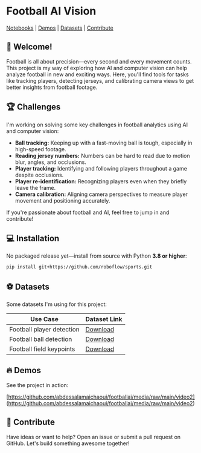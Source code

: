 # Football AI Vision

[Notebooks](https://github.com/roboflow/notebooks) | [Demos](#-demos) | [Datasets](#-datasets) | [Contribute](#-contribute)

## 👋 Welcome!

Football is all about precision—every second and every movement counts. This project is my way of exploring how AI and computer vision can help analyze football in new and exciting ways. Here, you'll find tools for tasks like tracking players, detecting jerseys, and calibrating camera views to get better insights from football footage.

## 🏆 Challenges

I'm working on solving some key challenges in football analytics using AI and computer vision:

- **Ball tracking:** Keeping up with a fast-moving ball is tough, especially in high-speed footage.
- **Reading jersey numbers:** Numbers can be hard to read due to motion blur, angles, and occlusions.
- **Player tracking:** Identifying and following players throughout a game despite occlusions.
- **Player re-identification:** Recognizing players even when they briefly leave the frame.
- **Camera calibration:** Aligning camera perspectives to measure player movement and positioning accurately.

If you're passionate about football and AI, feel free to jump in and contribute!

## 💻 Installation

No packaged release yet—install from source with Python **3.8 or higher**:

```bash
pip install git+https://github.com/roboflow/sports.git
```

## ⚽ Datasets

Some datasets I'm using for this project:

| Use Case                | Dataset Link                                                                              |
| ----------------------- | ----------------------------------------------------------------------------------------- |
| Football player detection | [Download](https://universe.roboflow.com/roboflow-jvuqo/football-players-detection-3zvbc) |
| Football ball detection   | [Download](https://universe.roboflow.com/roboflow-jvuqo/football-ball-detection-rejhg)    |
| Football field keypoints  | [Download](https://universe.roboflow.com/roboflow-jvuqo/football-field-detection-f07vi)   |

## 🔥 Demos

See the project in action:

[https://github.com/abdessalamaichaoui/footballai/media/raw/main/video2]
(https://github.com/abdessalamaichaoui/footballai/media/raw/main/video2)

## 🤝 Contribute

Have ideas or want to help? Open an issue or submit a pull request on GitHub. Let's build something awesome together!

